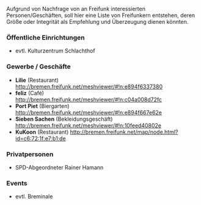 Aufgrund von Nachfrage von an Freifunk interessierten Personen/Geschäften, soll hier eine Liste von Freifunkern entstehen, deren Größe oder Integrität als Empfehlung und Überzeugung dienen könnten.

### Öffentliche Einrichtungen

* evtl. Kulturzentrum Schlachthof


### Gewerbe / Geschäfte

* **Lilie** (Restaurant)  
  http://bremen.freifunk.net/meshviewer/#!n:e894f6337380
* **feliz** (Café)  
  http://bremen.freifunk.net/meshviewer/#!n:c04a008d72fc
* **Port Piet** (Biergarten)  
  http://bremen.freifunk.net/meshviewer/#!n:e894f667e62e
* **Sieben Sachen** (Bekleidungsgeschäft)  
  http://bremen.freifunk.net/meshviewer/#!n:10feed40802e
* **KuKoon** (Restaurant)
  http://bremen.freifunk.net/map/node.html?id=c6:72:1f:e7:b1:de


### Privatpersonen

* SPD-Abgeordneter Rainer Hamann


### Events

* evtl. Breminale